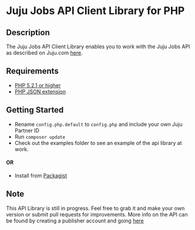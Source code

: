 # Juju Jobs API Client Library for PHP #

## Description ##
The Juju Jobs API Client Library enables you to work with the Juju
Jobs API as described on Juju.com [here](http://www.juju.com/publisher/spec/).

## Requirements ##
* [PHP 5.2.1 or higher](http://www.php.net/)
* [PHP JSON extension](http://php.net/manual/en/book.json.php)

## Getting Started ##
* Rename `config.php.default` to `config.php` and include your own Juju Partner ID
* Run `composer update`
* Check out the examples folder to see an example of the api library at work.

#### OR ####

* Install from [Packagist](https://packagist.org/packages/karllhughes/#)

## Note ##
This API Library is still in progress. Feel free to grab it and make your own
version or submit pull requests for improvements. More info on the API can be
found by creating a publisher account and going
[here](http://www.juju.com/publisher/signup/)
